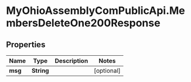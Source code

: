 # MyOhioAssemblyComPublicApi.MembersDeleteOne200Response

## Properties

Name | Type | Description | Notes
------------ | ------------- | ------------- | -------------
**msg** | **String** |  | [optional] 


